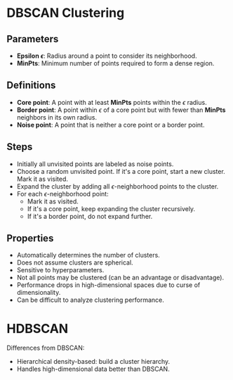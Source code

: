 # DBSCAN Clustering

## Parameters
- **Epsilon $\epsilon$**: Radius around a point to consider its neighborhood. 
- **MinPts**: Minimum number of points required to form a dense region. 

## Definitions
- **Core point**: A point with at least **MinPts** points within the $\epsilon$ radius. 
- **Border point**: A point within $\epsilon$ of a core point but with fewer than **MinPts** neighbors in its own radius. 
- **Noise point**: A point that is neither a core point or a border point. 

## Steps
- Initially all unvisited points are labeled as noise points. 
- Choose a random unvisited point. If it's a core point, start a new cluster. Mark it as visited. 
- Expand the cluster by adding all $\epsilon$-neighborhood points to the cluster. 
- For each $\epsilon$-neighborhood point:
  - Mark it as visited. 
  - If it's a core point, keep expanding the cluster recursively. 
  - If it's a border point, do not expand further. 

## Properties
- Automatically determines the number of clusters. 
- Does not assume clusters are spherical. 
- Sensitive to hyperparameters. 
- Not all points may be clustered (can be an advantage or disadvantage). 
- Performance drops in high-dimensional spaces due to curse of dimensionality. 
- Can be difficult to analyze clustering performance. 


# HDBSCAN

Differences from DBSCAN:
- Hierarchical density-based: build a cluster hierarchy. 
- Handles high-dimensional data better than DBSCAN. 
